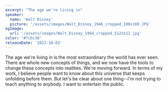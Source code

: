 ```yaml
---
excerpt: "The age we're living in"
speaker:
  name: 'Walt Disney'
  picture: '/assets/images/Walt_Disney_1946_cropped_100x100.JPG'
ogImage:
  url: '/assets/images/Walt_Disney_1964_cropped_512x512.jpg'
color: '#7cbc38'
releaseDate: '2023-10-03'
---
```

The age we're living in is the most extraordinary the world has ever seen. There are whole new concepts of things, and we now have the tools to change these concepts into realities. We're moving forward. In terms of my work, I believe people want to know about this universe that keeps unfolding before them. But let's be clear about one thing--I'm not trying to teach anything to anybody. I want to entertain the public.
